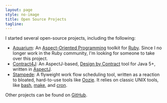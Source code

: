 ```yaml
---
layout: page
style: no-image
title: Open Source Projects
tagline:
---
```


I started several open-source projects, including the following:

* [Aquarium](https://github.com/deanwampler/Aquarium): An [Aspect-Oriented Programming](http://aspectprogramming.com) toolkit for [Ruby](https://www.ruby-lang.org/en/). Since I no longer work in the Ruby community, I'm looking for someone to take over this project.
* [Contract4J](http://www.polyglotprogramming.com/contract4j): An AspectJ-based, [Design by Contract](http://en.wikipedia.org/wiki/Design_by_contract) tool for Java 5+, written in
[AspectJ](https://eclipse.org/aspectj/).
* [Stampede](https://github.com/deanwampler/stampede): A flyweight work flow scheduling tool, written as a reaction to bloated, hard-to-use tools like [Oozie](http://oozie.apache.org). It relies on classic <span class="keyword">UNIX</span> tools, like [bash](http://www.gnu.org/software/bash/), [make](http://www.gnu.org/software/make/), and [cron](http://en.wikipedia.org/wiki/Cron).

Other projects can be found on [GitHub](https://github.com/deanwampler).
